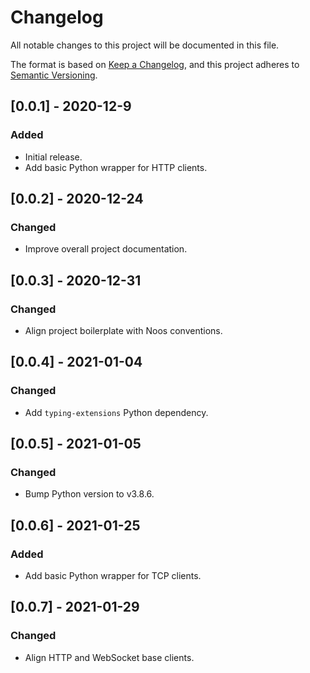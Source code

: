 # Changelog
All notable changes to this project will be documented in this file.

The format is based on [Keep a Changelog](https://keepachangelog.com/en/1.0.0/),
and this project adheres to [Semantic Versioning](https://semver.org/spec/v2.0.0.html).

## [0.0.1] - 2020-12-9
### Added
 - Initial release.
 - Add basic Python wrapper for HTTP clients.

## [0.0.2] - 2020-12-24
### Changed
 - Improve overall project documentation.

## [0.0.3] - 2020-12-31
### Changed
 - Align project boilerplate with Noos conventions.

## [0.0.4] - 2021-01-04
### Changed
 - Add `typing-extensions` Python dependency.

## [0.0.5] - 2021-01-05
### Changed
 - Bump Python version to v3.8.6.

## [0.0.6] - 2021-01-25
### Added
 - Add basic Python wrapper for TCP clients.

## [0.0.7] - 2021-01-29
### Changed
 - Align HTTP and WebSocket base clients.
